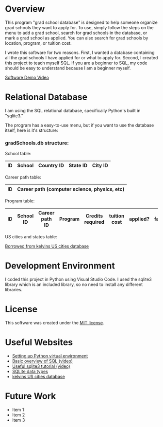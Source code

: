 # Overview

This program "grad school database" is designed to help someone organize grad schools they want to apply for. To use, simply follow the steps on the menu to add a grad school, search for grad schools in the database, or mark a grad school as applied. You can also search for grad schools by location, program, or tuition cost. 

I wrote this software for two reasons. First, I wanted a database containing all the grad schools I have applied for or what to apply for. Second, I created this project to teach myself SQL. If you are a beginner to SQL, my code should be easy to understand because I am a beginner myself.

[//]: # (Provide a link to your YouTube demonstration. It should be a 4-5 minute demo of the software running, a walkthrough of the code, and a view of how created the Relational Database.)

[Software Demo Video](http://youtube.link.goes.here)

# Relational Database

I am using the SQL relational database, specifically Python's built in "sqlite3."

The program has a easy-to-use menu, but if you want to use the database itself, here is it's structure:

### gradSchools.db structure:
School table: 

| ID | School | Country ID | State ID | City ID |
|----|--------|------------|----------|---------|

Career path table:

| ID | Career path (computer science, physics, etc) |
|---|---|

Program table:

| ID | School ID | Career path ID | Program | Credits required | tuition cost | applied? | favorite? |
|---|---|---|---|---|---|---|---|

US cities and states table:

[Borrowed from kelvins US cities database](#useful-websites)

# Development Environment

I coded this project in Python using Visual Studio Code. I used the sqlite3 library which is an included library, so no need to install any different libraries. 

# License

This software was created under the [MIT license](LICENSE).

# Useful Websites

- [Setting up Python virtual environment](https://www.youtube.com/watch?v=KxvKCSwlUv8)
- [Basic overview of SQL (video)](https://www.youtube.com/watch?v=h8IWmmxIyS0)
- [Useful sqlite3 tutorial (video)](https://www.youtube.com/watch?v=pd-0G0MigUA)
- [SQLite data types](https://www.sqlite.org/datatype3.html)
- [kelvins US cities database](https://github.com/kelvins/US-Cities-Database)

# Future Work

- Item 1
- Item 2
- Item 3
